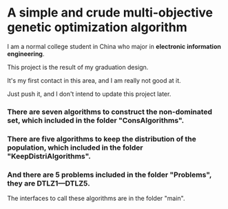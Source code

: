 # A simple and crude multi-objective genetic optimization algorithm

I am a normal college student in China who major in **electronic information engineering**. 

This project is the result of my graduation design. 

It's my first contact in this area, and I am really not good at it.

Just push it, and I don't intend to update this project later.

### There are seven algorithms to construct the non-dominated set, which included in the folder "ConsAlgorithms".

### There are five algorithms to keep the distribution of the population, which included in the folder "KeepDistriAlgorithms".

### And there are 5 problems included in the folder "Problems", they are DTLZ1—DTLZ5.

The interfaces to call these algorithms are in the folder "main".